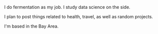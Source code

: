 I do fermentation as my job. I study data science on the side.

I plan to post things related to health, travel, as well as random projects.

I'm based in the Bay Area.
